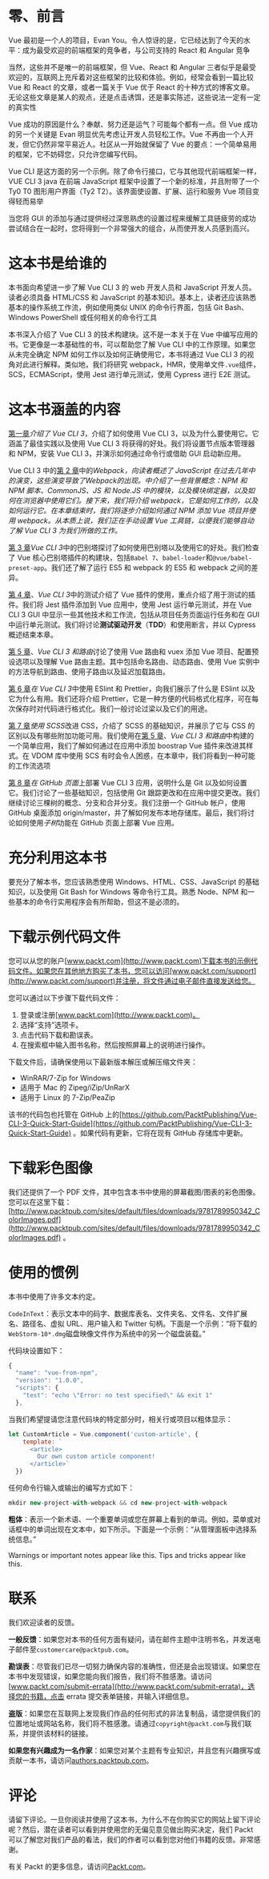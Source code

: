 # 零、前言

Vue 最初是一个人的项目，Evan You。令人惊讶的是，它已经达到了今天的水平：成为最受欢迎的前端框架的竞争者，与公司支持的 React 和 Angular 竞争

当然，这些并不是唯一的前端框架，但 Vue、React 和 Angular 三者似乎是最受欢迎的，互联网上充斥着对这些框架的比较和体验。例如，经常会看到一篇比较 Vue 和 React 的文章，或者一篇关于 Vue 优于 React 的十种方式的博客文章。无论这些文章是某人的观点，还是点击诱饵，还是事实陈述，这些说法一定有一定的真实性

Vue 成功的原因是什么？奉献、努力还是运气？可能每个都有一点。但 Vue 成功的另一个关键是 Evan 明显优先考虑让开发人员轻松工作。Vue 不再由一个人开发，但它仍然非常平易近人。社区从一开始就保留了 Vue 的要点：一个简单易用的框架，它不妨碍您，只允许您编写代码。

Vue CLI 是这方面的另一个示例。除了命令行接口，它与其他现代前端框架一样，VUE CLI 3 java 在前端 JavaScript 框架中设置了一个新的标准，并且附带了一个 Ty0 T0 图形用户界面（Ty2 T2）。该界面使设置、扩展、运行和服务 Vue 项目变得轻而易举

当您将 GUI 的添加与通过提供经过深思熟虑的设置过程来缓解工具链疲劳的成功尝试结合在一起时，您将得到一个非常强大的组合，从而使开发人员感到高兴。

# 这本书是给谁的

本书面向希望进一步了解 Vue CLI 3 的 web 开发人员和 JavaScript 开发人员。读者必须具备 HTML/CSS 和 JavaScript 的基本知识。基本上，读者还应该熟悉基本的操作系统工作流，例如使用类似 UNIX 的命令行界面，包括 Git Bash、Windows PowerShell 或任何相关的命令行工具

本书深入介绍了 Vue CLI 3 的技术构建块。这不是一本关于在 Vue 中编写应用的书。它更像是一本基础性的书，可以帮助您了解 Vue CLI 中的工作原理。如果您从未完全确定 NPM 如何工作以及如何正确使用它，本书将通过 Vue CLI 3 的视角对此进行解释。类似地，我们将研究 webpack，HMR，使用单文件`.vue`组件，SCS，ECMAScript，使用 Jest 进行单元测试，使用 Cypress 进行 E2E 测试。

# 这本书涵盖的内容

[第一章](1.html)*介绍了 Vue CLI 3*，介绍了如何使用 Vue CLI 3，以及为什么要使用它。它涵盖了最佳实践以及使用 Vue CLI 3 将获得的好处。我们将设置节点版本管理器和 NPM，安装 Vue CLI 3，并演示如何通过命令行或借助 GUI 启动新应用。

Vue CLI 3 中的[第 2 章](2.html)中的*Webpack，向读者概述了 JavaScript 在过去几年中的演变，这些演变导致了Webpack的出现。中介绍了一些背景概念：NPM 和 NPM 脚本、CommonJS、JS 和 Node.JS 中的模块，以及模块绑定器，以及如何在浏览器中使用它们。接下来，我们将介绍 webpack，它是如何工作的，以及如何运行它。在本章结束时，我们将逐步介绍如何通过 NPM 添加 Vue 项目并使用 webpack。从本质上说，我们正在手动设置 Vue 工具链，以便我们能够自动了解 Vue CLI 3 为我们所做的工作。*

[第 3 章](3.html)*Vue CLI 3*中的巴别塔探讨了如何使用巴别塔以及使用它的好处。我们检查了 Vue 核心巴别塔插件的构建块，包括`Babel 7`、`babel-loader`和`@vue/babel-preset-app`。我们还了解了运行 ES5 和 webpack 的 ES5 和 webpack 之间的差异。

[第 4 章](4.html)、*Vue CLI 3*中的测试介绍了 Vue 插件的使用，重点介绍了用于测试的插件。我们将 Jest 插件添加到 Vue 应用中，使用 Jest 运行单元测试，并在 Vue CLI 3 GUI 中显示一些其他技术和工作流，包括从项目任务页面运行任务和在 GUI 中运行单元测试。我们将讨论**测试驱动开发**（**TDD**）和使用断言，并以 Cypress 概述结束本章。

[第 5 章](5.html)、*Vue CLI 3 和路由*讨论了使用 Vue 路由和 vuex 添加 Vue 项目、配置预设选项以及理解 Vue 路由主题。其中包括命名路由、动态路由、使用 Vue 实例中的方法导航到路由、使用子路由以及延迟加载路由。

[第 6 章](6.html)*在 Vue CLI 3*中使用 ESlint 和 Prettier，向我们展示了什么是 ESlint 以及它为什么有用。我们还将介绍 Prettier，它是一种方便的代码格式化程序，可在每次保存时对代码进行格式化。我们一般讨论过梁以及它们的用途。

[第 7 章](7.html)*使用 SCSS*改进 CSS，介绍了 SCSS 的基础知识，并展示了它与 CSS 的区别以及有哪些附加功能可用。我们使用在[第 5 章](5.html)、*Vue CLI 3 和路由*中构建的一个简单应用，我们了解如何通过在应用中添加 boostrap Vue 插件来改进其样式。在 VDOM 库中使用 SCS 有时会令人困惑，在本章中，我们将看到一种可能的工作流选项

[第 8 章](8.html)*在 GitHub 页面*上部署 Vue CLI 3 应用，说明什么是 Git 以及如何设置它。我们讨论了一些基础知识，包括使用 Git 跟踪更改和在应用中提交更改。我们继续讨论三棵树的概念、分支和合并分支。我们注册一个 GitHub 帐户，使用 GitHub 桌面添加 origin/master，并了解如何发布本地存储库。最后，我们将讨论如何使用*子树*功能在 GitHub 页面上部署 Vue 应用。

# 充分利用这本书

要充分了解本书，您应该熟悉使用 Windows、HTML、CSS、JavaScript 的基础知识，以及使用 Git Bash for Windows 等命令行工具。熟悉 Node、NPM 和一些基本的命令行实用程序会有所帮助，但这不是必须的。

# 下载示例代码文件

您可以从您的账户[www.packt.com](http://www.packt.com)下载本书的示例代码文件。如果您在其他地方购买了本书，您可以访问[www.packt.com/support](http://www.packt.com/support)并注册，将文件通过电子邮件直接发送给您。

您可以通过以下步骤下载代码文件：

1.  登录或注册[www.packt.com](http://www.packt.com)。
2.  选择“支持”选项卡。
3.  点击代码下载和勘误表。
4.  在搜索框中输入图书名称，然后按照屏幕上的说明进行操作。

下载文件后，请确保使用以下最新版本解压或解压缩文件夹：

*   WinRAR/7-Zip for Windows
*   适用于 Mac 的 Zipeg/iZip/UnRarX
*   适用于 Linux 的 7-Zip/PeaZip

该书的代码包也托管在 GitHub 上的[https://github.com/PacktPublishing/Vue-CLI-3-Quick-Start-Guide](https://github.com/PacktPublishing/Vue-CLI-3-Quick-Start-Guide) 。如果代码有更新，它将在现有 GitHub 存储库中更新。

# 下载彩色图像

我们还提供了一个 PDF 文件，其中包含本书中使用的屏幕截图/图表的彩色图像。您可以在这里下载：[http://www.packtpub.com/sites/default/files/downloads/9781789950342_ColorImages.pdf](http://www.packtpub.com/sites/default/files/downloads/9781789950342_ColorImages.pdf) 。

# 使用的惯例

本书中使用了许多文本约定。

`CodeInText`：表示文本中的码字、数据库表名、文件夹名、文件名、文件扩展名、路径名、虚拟 URL、用户输入和 Twitter 句柄。下面是一个示例：“将下载的`WebStorm-10*.dmg`磁盘映像文件作为系统中的另一个磁盘装载。”

代码块设置如下：

```js
{
  "name": "vue-from-npm",
  "version": "1.0.0",
  "scripts": {
    "test": "echo \"Error: no test specified\" && exit 1"
  },
```

当我们希望提请您注意代码块的特定部分时，相关行或项目以粗体显示：

```js
let CustomArticle = Vue.component('custom-article', {
    template: `
      <article>
        Our own custom article component!
      </article>`
  })
```

任何命令行输入或输出的编写方式如下：

```js
mkdir new-project-with-webpack && cd new-project-with-webpack
```

**粗体**：表示一个新术语、一个重要单词或您在屏幕上看到的单词。例如，菜单或对话框中的单词出现在文本中，如下所示。下面是一个示例：“从管理面板中选择系统信息。”

Warnings or important notes appear like this. Tips and tricks appear like this.

# 联系

我们欢迎读者的反馈。

**一般反馈**：如果您对本书的任何方面有疑问，请在邮件主题中注明书名，并发送电子邮件至`customercare@packtpub.com`。

**勘误表**：尽管我们已尽一切努力确保内容的准确性，但还是会出现错误。如果您在本书中发现错误，如果您能向我们报告，我们将不胜感激。请访问[www.packt.com/submit-errata](http://www.packt.com/submit-errata)，选择您的书籍，点击 errata 提交表单链接，并输入详细信息。

**盗版**：如果您在互联网上发现我们作品的任何形式的非法复制品，请您提供我们的位置地址或网站名称，我们将不胜感激。请通过`copyright@packt.com`与我们联系，并提供该材料的链接。

**如果您有兴趣成为一名作家**：如果您对某个主题有专业知识，并且您有兴趣撰写或贡献一本书，请访问[authors.packtpub.com](http://authors.packtpub.com/)。

# 评论

请留下评论。一旦你阅读并使用了这本书，为什么不在你购买它的网站上留下评论呢？然后，潜在读者可以看到并使用您的无偏见意见做出购买决定，我们 Packt 可以了解您对我们产品的看法，我们的作者可以看到您对他们书籍的反馈。非常感谢。

有关 Packt 的更多信息，请访问[Packt.com](http://www.packt.com/)。